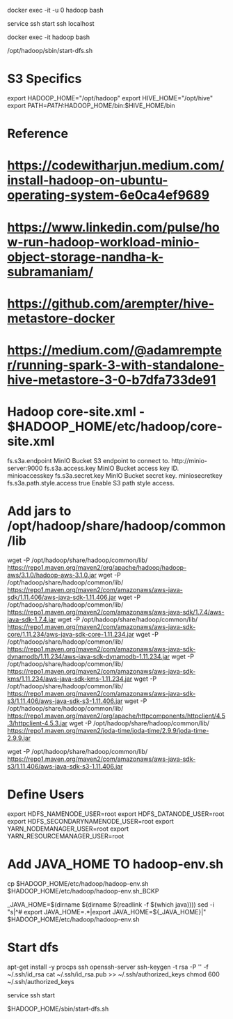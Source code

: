 docker exec -it -u 0 hadoop bash

service ssh start
ssh localhost


docker exec -it hadoop bash

/opt/hadoop/sbin/start-dfs.sh


# S3 Specifics
export HADOOP_HOME="/opt/hadoop"
export HIVE_HOME="/opt/hive"
export PATH=$PATH:$HADOOP_HOME/bin:$HIVE_HOME/bin

# Reference
# https://codewitharjun.medium.com/install-hadoop-on-ubuntu-operating-system-6e0ca4ef9689
# https://www.linkedin.com/pulse/how-run-hadoop-workload-minio-object-storage-nandha-k-subramaniam/
# https://github.com/arempter/hive-metastore-docker
# https://medium.com/@adamrempter/running-spark-3-with-standalone-hive-metastore-3-0-b7dfa733de91
# Hadoop core-site.xml - $HADOOP_HOME/etc/hadoop/core-site.xml
  <property>
    <name>fs.s3a.endpoint</name>
    <description>MinIO Bucket S3 endpoint to connect to.</description>
    <value>http://minio-server:9000</value>
  </property>
  <property>
    <name>fs.s3a.access.key</name>
    <description>MinIO Bucket access key ID.</description>
    <value>minioaccesskey</value>
  </property>
  <property>
    <name>fs.s3a.secret.key</name>
    <description>MinIO Bucket secret key.</description>
    <value>miniosecretkey</value>
  </property>
  <property>
    <name>fs.s3a.path.style.access</name>
    <value>true</value>
    <description>Enable S3 path style access.</description>
  </property>


# Add jars to /opt/hadoop/share/hadoop/common/lib
wget -P /opt/hadoop/share/hadoop/common/lib/ https://repo1.maven.org/maven2/org/apache/hadoop/hadoop-aws/3.1.0/hadoop-aws-3.1.0.jar
wget -P /opt/hadoop/share/hadoop/common/lib/ https://repo1.maven.org/maven2/com/amazonaws/aws-java-sdk/1.11.406/aws-java-sdk-1.11.406.jar
wget -P /opt/hadoop/share/hadoop/common/lib/ https://repo1.maven.org/maven2/com/amazonaws/aws-java-sdk/1.7.4/aws-java-sdk-1.7.4.jar
wget -P /opt/hadoop/share/hadoop/common/lib/ https://repo1.maven.org/maven2/com/amazonaws/aws-java-sdk-core/1.11.234/aws-java-sdk-core-1.11.234.jar
wget -P /opt/hadoop/share/hadoop/common/lib/ https://repo1.maven.org/maven2/com/amazonaws/aws-java-sdk-dynamodb/1.11.234/aws-java-sdk-dynamodb-1.11.234.jar
wget -P /opt/hadoop/share/hadoop/common/lib/ https://repo1.maven.org/maven2/com/amazonaws/aws-java-sdk-kms/1.11.234/aws-java-sdk-kms-1.11.234.jar
wget -P /opt/hadoop/share/hadoop/common/lib/ https://repo1.maven.org/maven2/com/amazonaws/aws-java-sdk-s3/1.11.406/aws-java-sdk-s3-1.11.406.jar
wget -P /opt/hadoop/share/hadoop/common/lib/ https://repo1.maven.org/maven2/org/apache/httpcomponents/httpclient/4.5.3/httpclient-4.5.3.jar
wget -P /opt/hadoop/share/hadoop/common/lib/ https://repo1.maven.org/maven2/joda-time/joda-time/2.9.9/joda-time-2.9.9.jar

wget -P /opt/hadoop/share/hadoop/common/lib/ https://repo1.maven.org/maven2/com/amazonaws/aws-java-sdk-s3/1.11.406/aws-java-sdk-s3-1.11.406.jar




# Define Users
export HDFS_NAMENODE_USER=root
export HDFS_DATANODE_USER=root
export HDFS_SECONDARYNAMENODE_USER=root
export YARN_NODEMANAGER_USER=root
export YARN_RESOURCEMANAGER_USER=root

# Add JAVA_HOME TO hadoop-env.sh
cp $HADOOP_HOME/etc/hadoop/hadoop-env.sh $HADOOP_HOME/etc/hadoop/hadoop-env.sh_BCKP

_JAVA_HOME=$(dirname $(dirname $(readlink -f $(which java))))
sed -i "s|^# export JAVA_HOME=.*|export JAVA_HOME=${_JAVA_HOME}|" $HADOOP_HOME/etc/hadoop/hadoop-env.sh



# Start dfs 
apt-get install -y procps ssh openssh-server
ssh-keygen -t rsa -P '' -f ~/.ssh/id_rsa
cat ~/.ssh/id_rsa.pub >> ~/.ssh/authorized_keys
chmod 600 ~/.ssh/authorized_keys

service ssh start

$HADOOP_HOME/sbin/start-dfs.sh